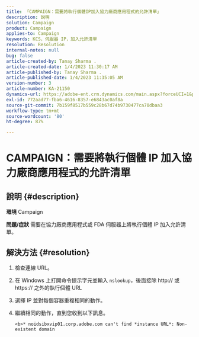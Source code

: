```yaml
---
title: 「CAMPAIGN：需要將執行個體IP加入協力廠商應用程式的允許清單」
description: 說明
solution: Campaign
product: Campaign
applies-to: Campaign
keywords: KCS，伺服器 IP，加入允許清單
resolution: Resolution
internal-notes: null
bug: false
article-created-by: Tanay Sharma .
article-created-date: 1/4/2023 11:30:17 AM
article-published-by: Tanay Sharma .
article-published-date: 1/4/2023 11:35:05 AM
version-number: 3
article-number: KA-21150
dynamics-url: https://adobe-ent.crm.dynamics.com/main.aspx?forceUCI=1&pagetype=entityrecord&etn=knowledgearticle&id=57c7d027-238c-ed11-81ac-6045bd006a22
exl-id: 772aad77-fba6-4616-8357-e6843ac0af8a
source-git-commit: 7b159f8517b559c28b67d74b9730477ca70dbaa3
workflow-type: tm+mt
source-wordcount: '80'
ht-degree: 87%

---
```


# CAMPAIGN：需要將執行個體 IP 加入協力廠商應用程式的允許清單

## 說明 {#description}

<b>環境</b>
Campaign


<b>問題/症狀</b>
需要在協力廠商應用程式或 FDA 伺服器上將執行個體 IP 加入允許清單。


## 解決方法 {#resolution}


1. 檢查連線 URL。
2. 在 Windows 上打開命令提示字元並輸入 `nslookup`，後面接除 http:// 或 https:// 之外的執行個體 URL
3. 選擇 IP 並對每個容器重複相同的動作。
4. 繼續相同的動作，直到您收到以下訊息。

   `<b>* noidsibxvip01.corp.adobe.com can't find *instance URL*: Non-existent domain`
